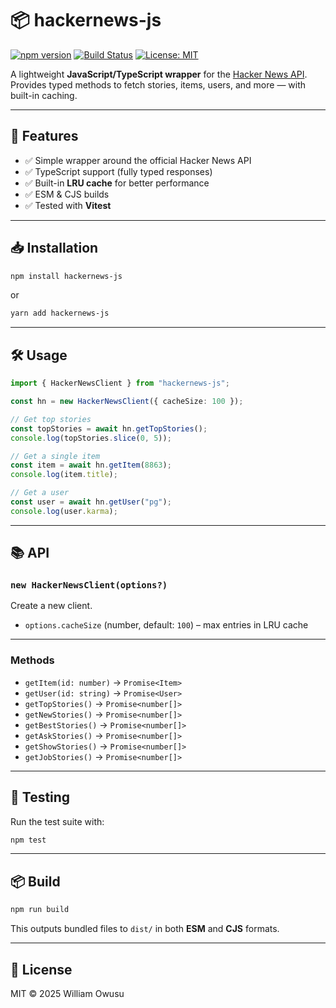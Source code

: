 # 📦 hackernews-js

[![npm version](https://img.shields.io/npm/v/hackernews-js)](https://www.npmjs.com/package/hackernews-js)
[![Build Status](https://github.com/willowusu/hackernews-js/actions/workflows/ci.yml/badge.svg)](https://github.com/willowusu/hackernews-js/actions)
[![License: MIT](https://img.shields.io/badge/License-MIT-yellow.svg)](LICENSE)

A lightweight **JavaScript/TypeScript wrapper** for the [Hacker News API](https://github.com/HackerNews/API).
Provides typed methods to fetch stories, items, users, and more — with built-in caching.

---

## 🚀 Features

* ✅ Simple wrapper around the official Hacker News API
* ✅ TypeScript support (fully typed responses)
* ✅ Built-in **LRU cache** for better performance
* ✅ ESM & CJS builds
* ✅ Tested with **Vitest**

---

## 📥 Installation

```bash
npm install hackernews-js
```

or

```bash
yarn add hackernews-js
```

---

## 🛠 Usage

```ts
import { HackerNewsClient } from "hackernews-js";

const hn = new HackerNewsClient({ cacheSize: 100 });

// Get top stories
const topStories = await hn.getTopStories();
console.log(topStories.slice(0, 5));

// Get a single item
const item = await hn.getItem(8863);
console.log(item.title);

// Get a user
const user = await hn.getUser("pg");
console.log(user.karma);
```

---

## 📚 API

### `new HackerNewsClient(options?)`

Create a new client.

* `options.cacheSize` (number, default: `100`) – max entries in LRU cache

---

### Methods

* `getItem(id: number)` → `Promise<Item>`
* `getUser(id: string)` → `Promise<User>`
* `getTopStories()` → `Promise<number[]>`
* `getNewStories()` → `Promise<number[]>`
* `getBestStories()` → `Promise<number[]>`
* `getAskStories()` → `Promise<number[]>`
* `getShowStories()` → `Promise<number[]>`
* `getJobStories()` → `Promise<number[]>`

---

## 🧪 Testing

Run the test suite with:

```bash
npm test
```

---

## 📦 Build

```bash
npm run build
```

This outputs bundled files to `dist/` in both **ESM** and **CJS** formats.

---

## 📜 License

MIT © 2025 William Owusu